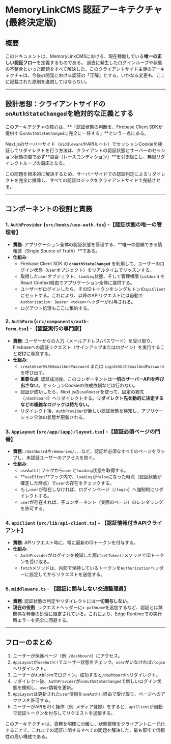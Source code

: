 # MemoryLinkCMS 認証アーキテクチャ (最終決定版)

## 概要

このドキュメントは、MemoryLinkCMSにおける、現在稼働している**唯一の正しい認証フロー**を定義するものである。
過去に発生したログインループや状態の不整合といった問題をすべて解決した、このクライアントサイド主導のアーキテクチャは、今後の開発における認証の「正解」とする。いかなる変更も、ここに記載された原則を逸脱してはならない。

---

## 設計思想：クライアントサイドの`onAuthStateChanged`を絶対的な正義とする

このアーキテクチャの核心は、**「認証状態の判断を、Firebase Client SDKが提供する`onAuthStateChanged`に完全に一任する」**という一点にある。

Next.jsのサーバーサイド（`middleware`やAPIルート）でセッションCookieを検証してリダイレクトを行う方法は、クライアントの認証状態とサーバーのセッション状態の間で必ず**競合（レースコンディション）**を引き起こし、無限リダイレクトループの温床となる。

この問題を根本的に解決するため、サーバーサイドでの認証判定によるリダイレクトを完全に排除し、すべての認証ロジックをクライアントサイドで完結させる。

---

## コンポーネントの役割と責務

### 1. `AuthProvider` (`src/hooks/use-auth.tsx`) -【認証状態の唯一の管理者】

*   **責務**: アプリケーション全体の認証状態を管理する、**唯一の信頼できる情報源（Single Source of Truth）**である。
*   **仕組み**:
    *   Firebase Client SDK の **`onAuthStateChanged`** を利用して、ユーザーのログイン状態（`User`オブジェクト）をリアルタイムでリッスンする。
    *   取得した`user`オブジェクト、`loading`状態、そして管理権限 (`isAdmin`) をReact Context経由でアプリケーション全体に提供する。
    *   ユーザーがログインしたら、そのIDトークンをシングルトンの`apiClient`にセットする。これにより、以降のAPIリクエストには自動で`Authorization: Bearer <token>`ヘッダーが付与される。
    *   ログアウト処理もここに集約する。

### 2. `AuthForm` (`src/components/auth-form.tsx`) -【認証実行の専門家】

*   **責務**: ユーザーからの入力（メールアドレス/パスワード）を受け取り、Firebaseへの認証リクエスト（サインアップまたはログイン）を実行すること**だけ**に専念する。
*   **仕組み**:
    *   `createUserWithEmailAndPassword` または `signInWithEmailAndPassword` を呼び出す。
    *   **重要な点**: 認証成功後、このコンポーネントは**一切のサーバーAPIを呼び出さない**。セッションCookieの作成依頼などは行わない。
    *   認証が成功したら、Next.jsの`useRouter`を使って、固定の宛先（`/dashboard`）へリダイレクトする。**リダイレクト先を動的に決定するなどの複雑なロジックは持たない。**
    *   リダイレクト後、`AuthProvider`が新しい認証状態を検知し、アプリケーション全体の状態が更新される。

### 3. `AppLayout` (`src/app/(app)/layout.tsx`) -【認証必須ページの門番】

*   **責務**: `/dashboard`や`/memories/...`など、認証が必須なすべてのページをラップし、未認証ユーザーのアクセスを防ぐ。
*   **仕組み**:
    *   `useAuth()`フックから`user`と`loading`状態を取得する。
    *   **`useEffect`**フック内で、`loading`が`false`になった時点（認証状態が確定した時点）で`user`の存在をチェックする。
    *   もし`user`が存在しなければ、ログインページ（`/login`）へ強制的にリダイレクトする。
    *   `user`が存在すれば、子コンポーネント（実際のページ）のレンダリングを許可する。

### 4. `apiClient` (`src/lib/api-client.ts`) - 【認証情報付きAPIクライアント】

*   **責務**: APIリクエスト時に、常に最新のIDトークンを付与する。
*   **仕組み**:
    *   `AuthProvider`がログインを検知した際に`setToken()`メソッドでIDトークンを受け取る。
    *   `fetch`メソッドは、内部で保持しているトークンを`Authorization`ヘッダーに設定してからリクエストを送信する。

### 5. `middleware.ts` - 【認証に関与しない交通整理員】

*   **責務**: 認証状態の判定やリダイレクトには**一切関与しない**。
*   **現在の役割**: リクエストヘッダーに`x-pathname`を追加するなど、認証とは無関係な軽量の処理に限定されている。これにより、Edge Runtimeでの実行時エラーを完全に回避する。

---

## フローのまとめ

1.  ユーザーが保護ページ（例: `/dashboard`）にアクセス。
2.  `AppLayout`が`useAuth()`でユーザー状態をチェック。`user`がいなければ`/login`へリダイレクト。
3.  ユーザーが`AuthForm`でログイン。成功すると`/dashboard`へリダイレクト。
4.  リダイレクト後、`AuthProvider`が`onAuthStateChanged`で新しいログイン状態を検知し、`user`情報を更新。
5.  `AppLayout`は更新された`user`情報を`useAuth()`経由で受け取り、ページへのアクセスを許可する。
6.  ユーザーがAPIを叩く操作（例: メディア登録）をすると、`apiClient`が自動で認証トークンを付与してリクエストを送信する。

このアーキテクチャは、責務を明確に分離し、状態管理をクライアントに一元化することで、これまでの認証に関するすべての問題を解決した、最も堅牢で信頼性の高い構成である。
